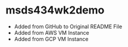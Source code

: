 # msds434wk2demo
- Added from GitHub to Original README File
- Added from AWS VM Instance
- Added from GCP VM Instance
